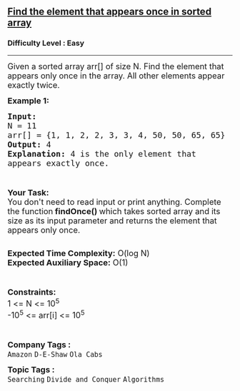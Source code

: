 <h2><a href="https://practice.geeksforgeeks.org/problems/find-the-element-that-appears-once-in-sorted-array0624/1?page=1&difficulty[]=0&status[]=unsolved&curated[]=1&sortBy=difficulty">Find the element that appears once in sorted array</a></h2><h3>Difficulty Level : Easy</h3><hr><div class="problems_problem_content__Xm_eO"><p><span style="font-size:18px">Given a sorted array arr[] of size N. Find the element that appears only once in the array. All other elements appear exactly twice.&nbsp;</span></p>

<p><strong><span style="font-size:18px">Example 1:</span></strong></p>

<pre><span style="font-size:18px"><strong>Input:</strong>
N = 11
arr[] = {1, 1, 2, 2, 3, 3, 4, 50, 50, 65, 65}
<strong>Output:</strong> 4
<strong>Explanation:</strong> 4 is the only element that 
appears exactly once.</span></pre>

<p>&nbsp;</p>

<p><span style="font-size:18px"><strong>Your Task: &nbsp;</strong><br>
You don't need to read input or print anything. Complete the function<strong> findOnce() </strong>which takes sorted array and its size as its input parameter and returns the element that appears only once.&nbsp;</span></p>

<p><br>
<span style="font-size:18px"><strong>Expected Time Complexity:</strong> O(log N)<br>
<strong>Expected Auxiliary Space:</strong> O(1)</span></p>

<p>&nbsp;</p>

<p><span style="font-size:18px"><strong>Constraints:</strong><br>
1&nbsp;&lt;= N &lt;= 10<sup>5</sup><br>
-10<sup>5</sup>&nbsp;&lt;= arr[i] &lt;=&nbsp;10<sup>5</sup></span></p>

<p>&nbsp;</p>
</div><p><span style=font-size:18px><strong>Company Tags : </strong><br><code>Amazon</code>&nbsp;<code>D-E-Shaw</code>&nbsp;<code>Ola Cabs</code>&nbsp;<br><p><span style=font-size:18px><strong>Topic Tags : </strong><br><code>Searching</code>&nbsp;<code>Divide and Conquer</code>&nbsp;<code>Algorithms</code>&nbsp;